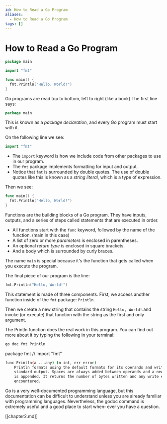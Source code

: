 ```yaml
---
id: How to Read a Go Program
aliases:
  - How to Read a Go Program
tags: []
---
```


# How to Read a Go Program

```go
package main

import "fmt"

func main() {
  fmt.Println("Hello, World!")
}
```

Go programs are read top to bottom, left to right (like a book) The first line
says:

```go
package main
```

This is known as a _package declaration_, and every Go program must start with
it.

On the following line we see:

```go
import "fmt"
```

- The `import` keyword is how we include code from other packages to use in our
  program.
- The `fmt` package implements formatting for input and output.
- Notice that `fmt` is surrounded by double quotes. The use of double quotes
  like this is known as a _string literal_, which is a type of expression.

Then we see:

```go
func main() {
  fmt.Println("Hello, World!")
}
```

Functions are the building blocks of a Go program. They have inputs, outputs,
and a series of steps called statements that are executed in order.

- All functions start with the `func` keyword, followed by the name of the
  function. (main in this case)
- A list of zero or more _parameters_ is enclosed in parentheses.
- An optional _return type_ is enclosed in square brackets.
- And a body which is surrounded by curly braces.

The name `main` is special because it's the function that gets called when you
execute the program.

The final piece of our program is the line:

```go
fmt.Println("Hello, World!")
```

This statement is made of three components. First, we access another function
inside of the `fmt` package: `Println`.

Then we create a new string that contains the string `Hello, World!`.and invoke
(or execute) that function with the string as the first and only argument.

The Println function does the real work in this program. You can find out more
about it by typing the following in your terminal:

```bash
go doc fmt Println
```

package fmt // import "fmt"

```bash OUTPUT:
func Println(a ...any) (n int, err error)
    Println formats using the default formats for its operands and writes to
    standard output. Spaces are always added between operands and a newline
    is appended. It returns the number of bytes written and any write error
    encountered.
```

Go is a very well-documented programming language, but this documentation can be
difficult to understand unless you are already familiar with programming languages.
Nevertheless, the godoc command is extremely useful and a good place to start when‐
ever you have a question.

[[chapter2.md]]
